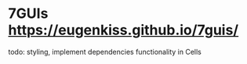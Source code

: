 # 7GUIs https://eugenkiss.github.io/7guis/

todo: styling, implement dependencies functionality in Cells

